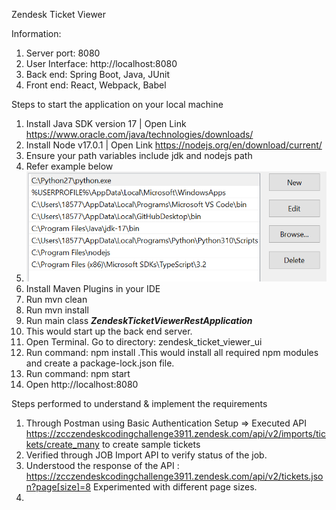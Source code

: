 Zendesk Ticket Viewer

Information:
1. Server port: 8080
2. User Interface: http://localhost:8080
3. Back end: Spring Boot, Java, JUnit
4. Front end: React, Webpack, Babel


Steps to start the application on your local machine
1. Install Java SDK version 17 | Open Link https://www.oracle.com/java/technologies/downloads/
2. Install Node v17.0.1 | Open Link https://nodejs.org/en/download/current/
3. Ensure your path variables include jdk and nodejs path
4. Refer example below
5. ![img.png](img.png)
6. Install Maven Plugins in your IDE
7. Run mvn clean
8. Run mvn install
9. Run main class **_ZendeskTicketViewerRestApplication_**
10. This would start up the back end server.
11. Open Terminal. Go to directory: zendesk_ticket_viewer_ui
12. Run command: npm install .This would install all required npm modules and create a package-lock.json file.
13. Run command: npm start
14. Open http://localhost:8080





Steps performed to understand & implement the requirements
1. Through Postman using Basic Authentication Setup => Executed API https://zcczendeskcodingchallenge3911.zendesk.com/api/v2/imports/tickets/create_many to create sample tickets
2. Verified through JOB Import API to verify status of the job.
3. Understood the response of the API : https://zcczendeskcodingchallenge3911.zendesk.com/api/v2/tickets.json?page[size]=8 Experimented with different page sizes.
4. 